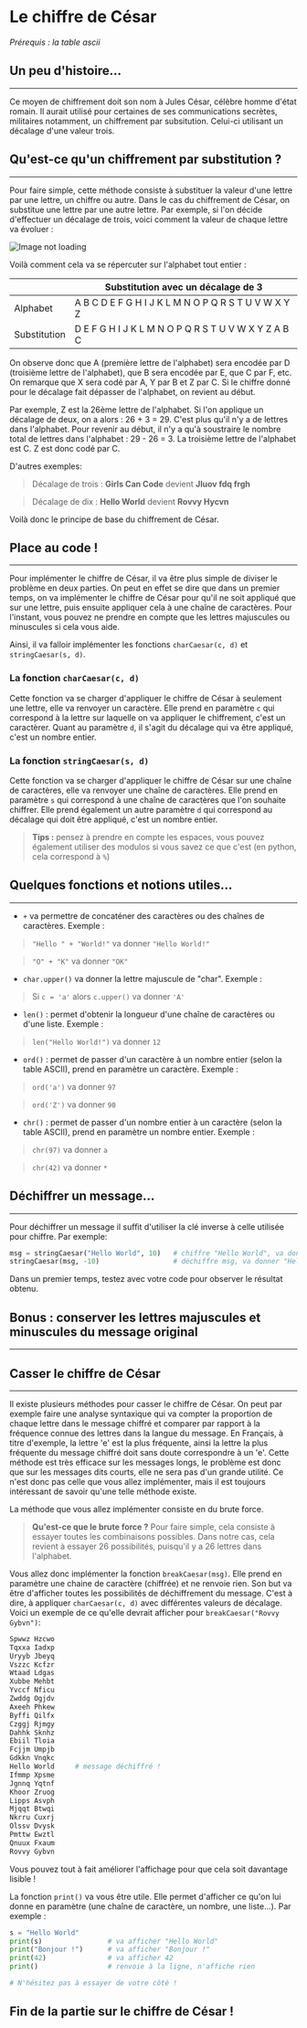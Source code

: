 # Le chiffre de César
_Prérequis : la table ascii_
## Un peu d'histoire...
---
Ce moyen de chiffrement doit son nom à Jules César, célèbre homme d'état romain. Il aurait utilisé pour certaines de ses communications secrètes, militaires notamment, un chiffrement par subsitution. Celui-ci utilisant un décalage d'une valeur trois.

## Qu'est-ce qu'un chiffrement par substitution ?
---
Pour faire simple, cette méthode consiste à substituer la valeur d'une lettre par une lettre, un chiffre ou autre. Dans le cas du chiffrement de César, on substitue une lettre par une autre lettre. Par exemple, si l'on décide d'effectuer un décalage de trois, voici comment la valeur de chaque lettre va évoluer :

![Image not loading](https://organiser-anniversaire.fr/wp-content/uploads/2011/05/codes.jpg)

Voilà comment cela va se répercuter sur l'alphabet tout entier :

| |Substitution avec un décalage de 3|
|---|---|
|Alphabet|A B C D E F G H I J K L M N O P Q R S T U V W X Y Z|
|Substitution|D E F G H I J K L M N O P Q R S T U V W X Y Z A B C|

On observe donc que A (première lettre de l'alphabet) sera encodée par D (troisième lettre de l'alphabet), que B sera encodée par E, que C par F, etc. On remarque que X sera codé par A, Y par B et Z par C. Si le chiffre donné pour le décalage fait dépasser de l'alphabet, on revient au début. 

Par exemple, Z est la 26ème  lettre de l'alphabet. Si l'on applique un décalage de deux, on a alors : 26 + 3 = 29. C'est plus qu'il n'y a de lettres dans l'alphabet. Pour revenir au début, il n'y a qu'à soustraire le nombre total de lettres dans l'alphabet : 29 - 26 = 3. La troisième lettre de l'alphabet est C. Z est donc codé par C.

D'autres exemples:

>Décalage de trois : **Girls Can Code** devient **Jluov fdq frgh**

>Décalage de dix : **Hello World** devient **Rovvy Hycvn**

Voilà donc le principe de base du chiffrement de César.

## Place au code !
---
Pour implémenter le chiffre de César, il va être plus simple de diviser le problème en deux parties. On peut en effet se dire que dans un premier temps, on va implémenter le chiffre de César pour qu'il ne soit appliqué que sur une lettre, puis ensuite appliquer cela à une chaîne de caractères. Pour l'instant, vous pouvez ne prendre en compte que les lettres majuscules ou minuscules si cela vous aide.

Ainsi, il va falloir implémenter les fonctions ```charCaesar(c, d)``` et ```stringCaesar(s, d)```.

### La fonction ```charCaesar(c, d)```
Cette fonction va se charger d'appliquer le chiffre de César à seulement une lettre, elle va renvoyer un caractère. Elle prend en paramètre ```c``` qui correspond à la lettre sur laquelle on va appliquer le chiffrement, c'est un caractèrer. Quant au paramètre ```d```, il s'agit du décalage qui va être appliqué, c'est un nombre entier.

### La fonction ```stringCaesar(s, d)```
Cette fonction va se charger d'appliquer le chiffre de César sur une chaîne de caractères, elle va renvoyer une chaîne de caractères. Elle prend en paramètre ```s``` qui correspond à une chaîne de caractères que l'on souhaite chiffrer. Elle prend également un autre paramètre ```d``` qui correspond au décalage qui doit être appliqué, c'est un nombre entier.

>**Tips :** pensez à prendre en compte les espaces, vous pouvez également utiliser des modulos si vous savez ce que c'est (en python, cela correspond à ```%```)

## Quelques fonctions et notions utiles...
---
- ```+``` va permettre de concaténer des caractères ou des chaînes de caractères. Exemple :
>```"Hello " + "World!"``` va donner ```"Hello World!"```

>```"O" + "K"``` va donner ```"OK"```

- ```char.upper()``` va donner la lettre majuscule de "char". Exemple :
>Si ```c = 'a'``` alors ```c.upper()``` va donner ```'A'```

- ```len()``` : permet d'obtenir la longueur d'une chaîne de caractères ou d'une liste. Exemple :
>```len("Hello World!")``` va donner ```12```

- ```ord()``` : permet de passer d'un caractère à un nombre entier (selon la table ASCII), prend en paramètre un caractère. Exemple : 
>```ord('a')``` va donner ```97```

>```ord('Z')``` va donner ```90```

- ```chr()``` : permet de passer d'un nombre entier à un caractère (selon la table ASCII), prend en paramètre un nombre entier. Exemple :
>```chr(97)``` va donner ```a```

>```chr(42)``` va donner ```*```

## Déchiffrer un message...
---
Pour déchiffrer un message il suffit d'utiliser la clé inverse à celle utilisée pour chiffre. Par exemple:
```py
msg = stringCaesar("Hello World", 10)   # chiffre "Hello World", va donner "Rovvy Gybvn"
stringCaesar(msg, -10)                  # déchiffre msg, va donner "Hello World"
```

Dans un premier temps, testez avec votre code pour observer le résultat obtenu.


## Bonus : conserver les lettres majuscules et minuscules du message original
---

## Casser le chiffre de César
---
Il existe plusieurs méthodes pour casser le chiffre de César. On peut par exemple faire une analyse syntaxique qui va compter la proportion de chaque lettre dans le message chiffré et comparer par rapport à la fréquence connue des lettres dans la langue du message. En Français, à titre d'exemple, la lettre 'e' est la plus fréquente, ainsi la lettre la plus fréquente du message chiffré doit sans doute correspondre à un 'e'. Cette méthode est très efficace sur les messages longs, le problème est donc que sur les messages dits courts, elle ne sera pas d'un grande utilité. Ce n'est donc pas celle que vous allez implémenter, mais il est toujours intéressant de savoir qu'une telle méthode existe.

La méthode que vous allez implémenter consiste en du brute force.

>**Qu'est-ce que le brute force ?**  Pour faire simple, cela consiste à essayer toutes les combinaisons possibles. Dans notre cas, cela revient à essayer 26 possibilités, puisqu'il y a 26 lettres dans l'alphabet.

Vous allez donc implémenter la fonction ```breakCaesar(msg)```. Elle prend en paramètre une chaine de caractère (chiffrée) et ne renvoie rien. Son but va être d'afficher toutes les possibilités de déchiffrement du message. C'est à dire, à appliquer ```charCaesar(c, d)``` avec différentes valeurs de décalage. Voici un exemple de ce qu'elle devrait afficher pour ```breakCaesar("Rovvy Gybvn")```:
```py
Spwwz Hzcwo
Tqxxa Iadxp
Uryyb Jbeyq
Vszzc Kcfzr
Wtaad Ldgas
Xubbe Mehbt
Yvccf Nficu
Zwddg Ogjdv
Axeeh Phkew
Byffi Qilfx
Czggj Rjmgy
Dahhk Sknhz
Ebiil Tloia
Fcjjm Umpjb
Gdkkn Vnqkc
Hello World     # message déchiffré !
Ifmmp Xpsme
Jgnnq Yqtnf
Khoor Zruog
Lipps Asvph
Mjqqt Btwqi
Nkrru Cuxrj
Olssv Dvysk
Pmttw Ewztl
Qnuux Fxaum
Rovvy Gybvn
```

Vous pouvez tout à fait améliorer l'affichage pour que cela soit davantage lisible !

La fonction ```print()``` va vous être utile. Elle permet d'afficher ce qu'on lui donne en paramètre (une chaîne de caractère, un nombre, une liste...). Par exemple :
```py
s = "Hello World"
print(s)                # va afficher "Hello World" 
print("Bonjour !")      # va afficher "Bonjour !"
print(42)               # va afficher 42
print()                 # renvoie à la ligne, n'affiche rien

# N'hésitez pas à essayer de votre côté ! 
```

## Fin de la partie sur le chiffre de César !

